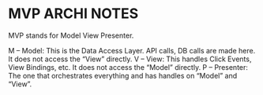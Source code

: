 # MVP ARCHI NOTES

MVP stands for Model View Presenter.

M – Model: This is the Data Access Layer. API calls, DB calls are made here. It does not access the “View” directly.
V – View: This handles Click Events, View Bindings, etc. It does not access the “Model” directly.
P – Presenter: The one that orchestrates everything and has handles on “Model” and “View”.